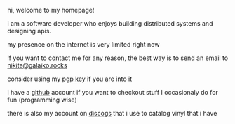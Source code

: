 hi, welcome to my homepage!

i am a software developer who enjoys building distributed systems and designing apis.

my presence on the internet is very limited right now

if you want to contact me for any reason, the best way is to send an email to [nikita@galaiko.rocks][]

consider using my [pgp key][] if you are into it

i have a [github][] account if you want to checkout stuff I occasionaly do for fun (programming wise)

there is also my account on [discogs][] that i use to catalog vinyl that i have

[nikita@galaiko.rocks]:mailto:nikita@galaiko.rocks
[github]:https://github.com/ngalaiko
[pgp key]:/keys/nikita@galaiko.rocks.asc
[discogs]:https://www.discogs.com/user/ngalaiko
